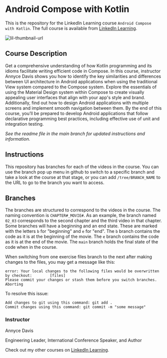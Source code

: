 # Android Compose with Kotlin
This is the repository for the LinkedIn Learning course `Android Compose with Kotlin`. The full course is available from [LinkedIn Learning][lil-course-url].

![lil-thumbnail-url]

## Course Description

Get a comprehensive understanding of how Kotlin programming and its idioms facilitate writing efficient code in Compose. In this course, instructor Annyce Davis shows you how to identify the key similarities and differences between UI architecture in Android applications when using the traditional View system compared to the Compose system. Explore the essentials of using the Material Design system within Compose to create visually appealing user interfaces that align with your app's style and brand. Additionally, find out how to design Android applications with multiple screens and implement smooth navigation between them. By the end of this course, you’ll be prepared to develop Android applications that follow declarative programming best practices, including effective use of unit and integration testing.

_See the readme file in the main branch for updated instructions and information._
## Instructions
This repository has branches for each of the videos in the course. You can use the branch pop up menu in github to switch to a specific branch and take a look at the course at that stage, or you can add `/tree/BRANCH_NAME` to the URL to go to the branch you want to access.

## Branches
The branches are structured to correspond to the videos in the course. The naming convention is `CHAPTER#_MOVIE#`. As an example, the branch named `02_03` corresponds to the second chapter and the third video in that chapter. 
Some branches will have a beginning and an end state. These are marked with the letters `b` for "beginning" and `e` for "end". The `b` branch contains the code as it is at the beginning of the movie. The `e` branch contains the code as it is at the end of the movie. The `main` branch holds the final state of the code when in the course.

When switching from one exercise files branch to the next after making changes to the files, you may get a message like this:

    error: Your local changes to the following files would be overwritten by checkout:        [files]
    Please commit your changes or stash them before you switch branches.
    Aborting

To resolve this issue:
	
    Add changes to git using this command: git add .
	Commit changes using this command: git commit -m "some message"

 ### Instructor

Annyce Davis

Engineering Leader, International Conference Speaker, and Author
             

Check out my other courses on [LinkedIn Learning](https://www.linkedin.com/learning/instructors/annyce-davis?u=104).


[0]: # (Replace these placeholder URLs with actual course URLs)

[lil-course-url]: https://www.linkedin.com/learning/android-compose-with-kotlin
[lil-thumbnail-url]: https://media.licdn.com/dms/image/v2/D4D0DAQFDLE9uEm4YFQ/learning-public-crop_675_1200/B4DZWw3pcxHYAY-/0/1742429132858?e=2147483647&v=beta&t=ZiYCIbiru9C6-sP9OwG1lS2dGX27kxkKh15ZwzE59OQ

